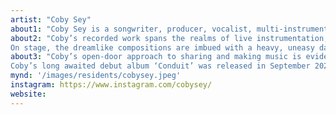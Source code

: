 ```yaml
---
artist: "Coby Sey"
about1: "Coby Sey is a songwriter, producer, vocalist, multi-instrumentalist and DJ, who, after years spent buzzing around the DIY artist circuitry of South East London, has developed a distinctive presence as an artist and performer."
about2: "Coby’s recorded work spans the realms of live instrumentation, sample-based productions and experimental music, melding recognisable motifs of hip-hop, noise, jazz and grime into a dubbed-out anaesthesia. 
On stage, the dreamlike compositions are imbued with a heavy, uneasy dancefloor energy, and fleshed out by live instrumentation courtesy of his revolving band of close South East London cohorts including Alpha Maid, Ben Vince, Charlie Hope, CJ Calderwood and Momoko “MettaShiba” Gill."
about3: "Coby’s open-door approach to sharing and making music is evident in his long-term collaborations with Mica Levi and Tirzah, as well as with Speakers Corner Quartet, Klein, TYSON, Laurel Halo and more. He is also a founding member of London’s CURL collective (with Mica and Brother May), and hosts a monthly radio show on NTS since 2015, offering a peek into his appealingly murky musical world.
Coby’s long awaited debut album ‘Conduit’ was released in September 2022  through AD 93."
mynd: '/images/residents/cobysey.jpeg'
instagram: https://www.instagram.com/cobysey/
website: 
---
```

